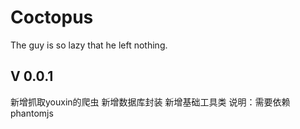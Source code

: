 # Coctopus
The guy is so lazy that he left nothing.

## V 0.0.1
新增抓取youxin的爬虫
新增数据库封装
新增基础工具类
说明：需要依赖phantomjs